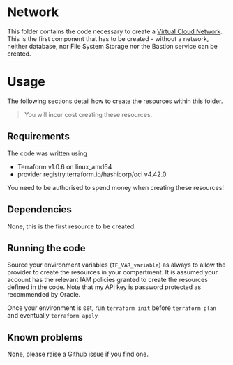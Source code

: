 # Network

This folder contains the code necessary to create a [Virtual Cloud Network](https://docs.oracle.com/en-us/iaas/Content/Network/Concepts/overview.htm). This is the first component that has to be created - without a network, neither database, nor File System Storage nor the Bastion service can be created. 

# Usage

The following sections detail how to create the resources within this folder.

> You will incur cost creating these resources.

## Requirements

The code was written using

- Terraform v1.0.6 on linux_amd64
- provider registry.terraform.io/hashicorp/oci v4.42.0

You need to be authorised to spend money when creating these resources!

## Dependencies

None, this is the first resource to be created.

## Running the code

Source your environment variables (`TF_VAR_variable`) as always to allow the provider to create the resources in your compartment. It is assumed your account has the relevant IAM policies granted to create the resources defined in the code. Note that my API key is password protected as recommended by Oracle. 

Once your environment is set, run `terraform init` before `terraform plan` and eventually `terraform apply`

## Known problems

None, please raise a Github issue if you find one.